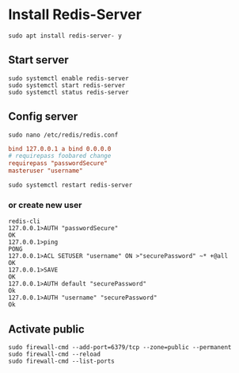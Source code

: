 # Install Redis-Server
```shell
sudo apt install redis-server- y
```

## Start server
```shell
sudo systemctl enable redis-server
sudo systemctl start redis-server
sudo systemctl status redis-server
```

## Config server
```shell
sudo nano /etc/redis/redis.conf
```
```TOML
bind 127.0.0.1 a bind 0.0.0.0
# requirepass foobared change
requirepass "passwordSecure"
masteruser "username"
```
```shell
sudo systemctl restart redis-server
```
### or create new user
```shell
redis-cli
127.0.0.1>AUTH "passwordSecure"
OK
127.0.0.1>ping
PONG
127.0.0.1>ACL SETUSER "username" ON >"securePassword" ~* +@all
OK
127.0.0.1>SAVE
OK
127.0.0.1>AUTH default "securePassword"
Ok
127.0.0.1>AUTH "username" "securePassword"
Ok
```

## Activate public
```shell
sudo firewall-cmd --add-port=6379/tcp --zone=public --permanent
sudo firewall-cmd --reload
sudo firewall-cmd --list-ports
```

